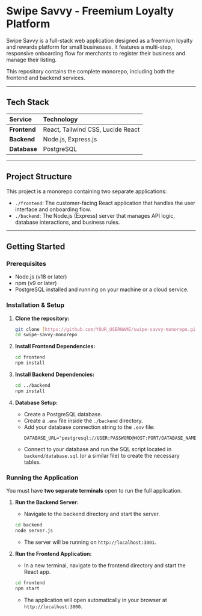 # Swipe Savvy - Freemium Loyalty Platform

Swipe Savvy is a full-stack web application designed as a freemium loyalty and rewards platform for small businesses. It features a multi-step, responsive onboarding flow for merchants to register their business and manage their listing.

This repository contains the complete monorepo, including both the frontend and backend services.

---

## Tech Stack

| Service  | Technology                               |
| :------- | :--------------------------------------- |
| **Frontend** | React, Tailwind CSS, Lucide React        |
| **Backend** | Node.js, Express.js                      |
| **Database** | PostgreSQL                               |

---

## Project Structure

This project is a monorepo containing two separate applications:

-   `./frontend`: The customer-facing React application that handles the user interface and onboarding flow.
-   `./backend`: The Node.js (Express) server that manages API logic, database interactions, and business rules.

---

## Getting Started

### Prerequisites

-   Node.js (v18 or later)
-   npm (v9 or later)
-   PostgreSQL installed and running on your machine or a cloud service.

### Installation & Setup

1.  **Clone the repository:**
    ```bash
    git clone [https://github.com/YOUR_USERNAME/swipe-savvy-monorepo.git](https://github.com/YOUR_USERNAME/swipe-savvy-monorepo.git)
    cd swipe-savvy-monorepo
    ```

2.  **Install Frontend Dependencies:**
    ```bash
    cd frontend
    npm install
    ```

3.  **Install Backend Dependencies:**
    ```bash
    cd ../backend
    npm install
    ```

4.  **Database Setup:**
    * Create a PostgreSQL database.
    * Create a `.env` file inside the `./backend` directory.
    * Add your database connection string to the `.env` file:
        ```
        DATABASE_URL="postgresql://USER:PASSWORD@HOST:PORT/DATABASE_NAME"
        ```
    * Connect to your database and run the SQL script located in `backend/database.sql` (or a similar file) to create the necessary tables.

### Running the Application

You must have **two separate terminals** open to run the full application.

1.  **Run the Backend Server:**
    * Navigate to the backend directory and start the server.
    ```bash
    cd backend
    node server.js
    ```
    * The server will be running on `http://localhost:3001`.

2.  **Run the Frontend Application:**
    * In a new terminal, navigate to the frontend directory and start the React app.
    ```bash
    cd frontend
    npm start
    ```
    * The application will open automatically in your browser at `http://localhost:3000`.

